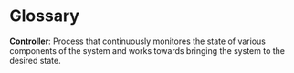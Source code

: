 # Glossary

**Controller**: Process that continuously monitores the state of various components of the system and works towards bringing the system to the desired state.